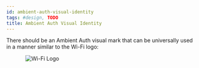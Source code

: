 ```yaml
---
id: ambient-auth-visual-identity
tags: #design, TODO
title: Ambient Auth Visual Identity
---
```


There should be an Ambient Auth visual mark that can be universally used in a manner similar to the Wi-Fi logo:

<div style="padding-left: 50px"><img alt="Wi-Fi Logo" src="http://upload.wikimedia.org/wikipedia/commons/thumb/3/32/Wi-Fi_Logo.svg/200px-Wi-Fi_Logo.svg.png"></div>